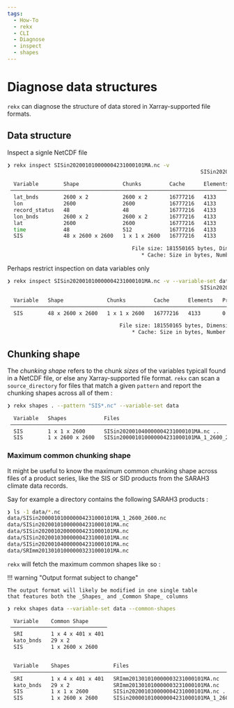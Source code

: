 ```yaml
---
tags:
  - How-To
  - rekx
  - CLI
  - Diagnose
  - inspect
  - shapes
---
```


# Diagnose data structures

`rekx`
can diagnose the structure of data stored in Xarray-supported file formats.

## Data structure

Inspect a signle NetCDF file

``` bash
❯ rekx inspect SISin202001010000004231000101MA.nc -v
                                                              SISin202001010000004231000101MA.nc

  Variable        Shape              Chunks         Cache      Elements   Preemption   Type      Scale   Offset   Compression   Level   Shuffling   Read Time
 ─────────────────────────────────────────────────────────────────────────────────────────────────────────────────────────────────────────────────────────────
  lat_bnds        2600 x 2           2600 x 2       16777216   4133       0.75         float32   -       -        zlib          4       False       -
  lon             2600               2600           16777216   4133       0.75         float32   -       -        zlib          4       False       -
  record_status   48                 48             16777216   4133       0.75         int8      -       -        zlib          4       False       -
  lon_bnds        2600 x 2           2600 x 2       16777216   4133       0.75         float32   -       -        zlib          4       False       -
  lat             2600               2600           16777216   4133       0.75         float32   -       -        zlib          4       False       -
  time            48                 512            16777216   4133       0.75         float64   -       -        zlib          4       False       -
  SIS             48 x 2600 x 2600   1 x 1 x 2600   16777216   4133       0.75         int16     -       -        zlib          4       False       0.007

                                        File size: 181550165 bytes, Dimensions: time: 48, lon: 2600, bnds: 2, lat: 2600
                                           * Cache: Size in bytes, Number of elements, Preemption ranging in [0, 1]
```

Perhaps restrict inspection on data variables only

``` bash
❯ rekx inspect SISin202001010000004231000101MA.nc -v --variable-set data
                                                              SISin202001010000004231000101MA.nc

  Variable   Shape              Chunks         Cache      Elements   Preemption   Type    Scale   Offset   Compression   Level   Shuffling   Read Time
 ──────────────────────────────────────────────────────────────────────────────────────────────────────────────────────────────────────────────────────
  SIS        48 x 2600 x 2600   1 x 1 x 2600   16777216   4133       0.75         int16   -       -        zlib          4       False       0.007

                                    File size: 181550165 bytes, Dimensions: time: 48, lon: 2600, bnds: 2, lat: 2600
                                        * Cache: Size in bytes, Number of elements, Preemption ranging in [0, 1]
```

## Chunking shape

The _chunking shape_ refers to the chunk _sizes_ of the variables typicall
found in a NetCDF file, or else any Xarray-supported file format.
`rekx` can scan a `source_directory` for files that match a given `pattern`
and report the chunking shapes across all of them :

``` bash
❯ rekx shapes . --pattern "SIS*.nc" --variable-set data 

  Variable   Shapes            Files                                            Count
 ─────────────────────────────────────────────────────────────────────────────────────
  SIS        1 x 1 x 2600      SISin202001040000004231000101MA.nc ..            4
  SIS        1 x 2600 x 2600   SISin200001010000004231000101MA_1_2600_2600.nc   1
```

### Maximum common chunking shape

It might be useful to know the maximum common chunking shape
across files of a product series, like the SIS or SID products 
from the SARAH3 climate data records. 

Say for example a directory contains the following SARAH3 products :

``` bash
❯ ls -1 data/*.nc
data/SISin200001010000004231000101MA_1_2600_2600.nc
data/SISin202001010000004231000101MA.nc
data/SISin202001020000004231000101MA.nc
data/SISin202001030000004231000101MA.nc
data/SISin202001040000004231000101MA.nc
data/SRImm201301010000003231000101MA.nc
```

`rekx` will fetch the maximum common shapes like so :

!!! warning "Output format subject to change"

    The output format will likely be modified in one single table
    that features both the _Shapes_ and _Common Shape_ columns

``` bash
❯ rekx shapes data --variable-set data --common-shapes

  Variable    Common Shape
 ───────────────────────────────
  SRI         1 x 4 x 401 x 401
  kato_bnds   29 x 2
  SIS         1 x 2600 x 2600


  Variable    Shapes              Files                                            Count
 ────────────────────────────────────────────────────────────────────────────────────────
  SRI         1 x 4 x 401 x 401   SRImm201301010000003231000101MA.nc               1
  kato_bnds   29 x 2              SRImm201301010000003231000101MA.nc               1
  SIS         1 x 1 x 2600        SISin202001030000004231000101MA.nc ..            4
  SIS         1 x 2600 x 2600     SISin200001010000004231000101MA_1_2600_2600.nc   1
```

